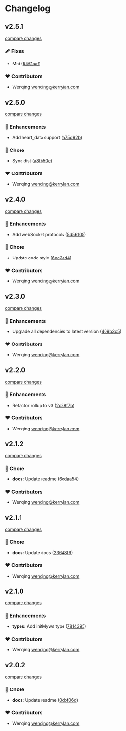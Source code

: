 # Changelog


## v2.5.1

[compare changes](https://github.com/yisibell/myws/compare/v2.5.0...v2.5.1)

### 🩹 Fixes

- Mitt ([5461aaf](https://github.com/yisibell/myws/commit/5461aaf))

### ❤️ Contributors

- Wenqing <wenqing@kerrylan.com>

## v2.5.0

[compare changes](https://github.com/yisibell/myws/compare/v2.4.0...v2.5.0)

### 🚀 Enhancements

- Add heart_data support ([a75d92b](https://github.com/yisibell/myws/commit/a75d92b))

### 🏡 Chore

- Sync dist ([a8fb50e](https://github.com/yisibell/myws/commit/a8fb50e))

### ❤️ Contributors

- Wenqing <wenqing@kerrylan.com>

## v2.4.0

[compare changes](https://github.com/yisibell/myws/compare/v2.3.0...v2.4.0)

### 🚀 Enhancements

- Add webSocket protocols ([5d56105](https://github.com/yisibell/myws/commit/5d56105))

### 🏡 Chore

- Update code style ([6ce3ad4](https://github.com/yisibell/myws/commit/6ce3ad4))

### ❤️ Contributors

- Wenqing <wenqing@kerrylan.com>

## v2.3.0

[compare changes](https://github.com/yisibell/myws/compare/v2.2.0...v2.3.0)

### 🚀 Enhancements

- Upgrade all dependencies to latest version ([409b3c5](https://github.com/yisibell/myws/commit/409b3c5))

### ❤️ Contributors

- Wenqing <wenqing@kerrylan.com>

## v2.2.0

[compare changes](https://github.com/yisibell/myws/compare/v2.1.2...v2.2.0)

### 🚀 Enhancements

- Refactor rollup to v3 ([2c38f7b](https://github.com/yisibell/myws/commit/2c38f7b))

### ❤️  Contributors

- Wenqing <wenqing@kerrylan.com>

## v2.1.2

[compare changes](https://github.com/yisibell/myws/compare/v2.1.1...v2.1.2)


### 🏡 Chore

  - **docs:** Update readme ([6edaa54](https://github.com/yisibell/myws/commit/6edaa54))

### ❤️  Contributors

- Wenqing <wenqing@kerrylan.com>

## v2.1.1

[compare changes](https://github.com/yisibell/myws/compare/v2.1.0...v2.1.1)


### 🏡 Chore

  - **docs:** Update docs ([23648f6](https://github.com/yisibell/myws/commit/23648f6))

### ❤️  Contributors

- Wenqing <wenqing@kerrylan.com>

## v2.1.0

[compare changes](https://github.com/yisibell/myws/compare/v2.0.2...v2.1.0)


### 🚀 Enhancements

  - **types:** Add initMyws type ([7814395](https://github.com/yisibell/myws/commit/7814395))

### ❤️  Contributors

- Wenqing <wenqing@kerrylan.com>

## v2.0.2

[compare changes](https://github.com/yisibell/myws/compare/v2.0.1...v2.0.2)


### 🏡 Chore

  - **docs:** Update readme ([0cbf06d](https://github.com/yisibell/myws/commit/0cbf06d))

### ❤️  Contributors

- Wenqing <wenqing@kerrylan.com>

